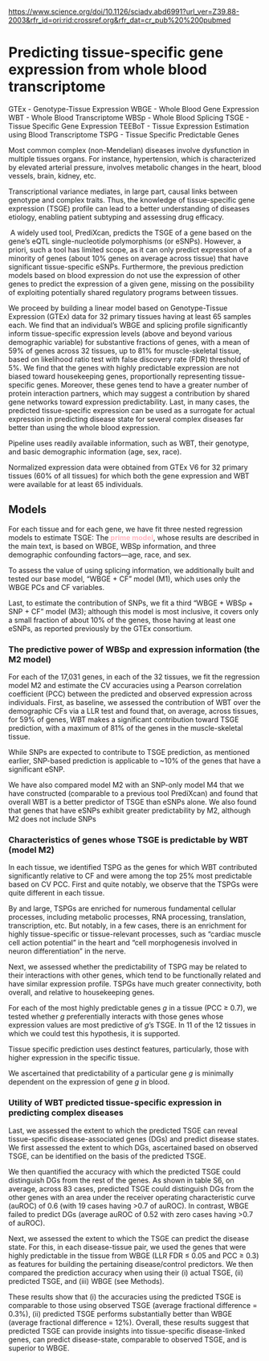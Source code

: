 https://www.science.org/doi/10.1126/sciadv.abd6991?url_ver=Z39.88-2003&rfr_id=ori:rid:crossref.org&rfr_dat=cr_pub%20%200pubmed

# Predicting tissue-specific gene expression from whole blood transcriptome

GTEx - Genotype-Tissue Expression
WBGE - Whole Blood Gene Expression
WBT - Whole Blood Transcriptome
WBSp - Whole Blood Splicing
TSGE - Tissue Specific Gene Expression
TEEBoT - Tissue Expression Estimation using Blood Transcriptome
TSPG - Tissue Specific Predictable Genes

Most common complex (non-Mendelian) diseases involve dysfunction in multiple tissues organs. For instance, hypertension, which is characterized by elevated arterial pressure, involves metabolic changes in the heart, blood vessels, brain, kidney, etc.

Transcriptional variance mediates, in large part, causal links between genotype and complex traits. Thus, the knowledge of tissue-specific gene expression (TSGE) profile can lead to a better understanding of diseases etiology, enabling patient subtyping and assessing drug efficacy.

 A widely used tool, PrediXcan, predicts the TSGE of a gene based on the gene’s eQTL single-nucleotide polymorphisms (or eSNPs). However, a priori, such a tool has limited scope, as it can only predict expression of a minority of genes (about 10% genes on average across tissue) that have significant tissue-specific eSNPs. Furthermore, the previous prediction models based on blood expression do not use the expression of other genes to predict the expression of a given gene, missing on the possibility of exploiting potentially shared regulatory programs between tissues.

We proceed by building a linear model based on Genotype-Tissue Expression (GTEx) data for 32 primary tissues having at least 65 samples each. We find that an individual’s WBGE and splicing profile significantly inform tissue-specific expression levels (above and beyond various demographic variable) for substantive fractions of genes, with a mean of 59% of genes across 32 tissues, up to 81% for muscle-skeletal tissue, based on likelihood ratio test with false discovery rate (FDR) threshold of 5%. We find that the genes with highly predictable expression are not biased toward housekeeping genes, proportionally representing tissue-specific genes. Moreover, these genes tend to have a greater number of protein interaction partners, which may suggest a contribution by shared gene networks toward expression predictability. Last, in many cases, the predicted tissue-specific expression can be used as a surrogate for actual expression in predicting disease state for several complex diseases far better than using the whole blood expression.

Pipeline uses readily available information, such as WBT, their genotype, and basic demographic information (age, sex, race).

Normalized expression data were obtained from GTEx V6 for 32 primary tissues (60% of all tissues) for which both the gene expression and WBT were available for at least 65 individuals.


## Models
For each tissue and for each gene, we have fit three nested regression models to estimate TSGE: The <strong style="color:lightpink">prime model</strong>, whose results are described in the main text, is based on WBGE, WBSp information, and three demographic confounding factors—age, race, and sex.

To assess the value of using splicing information, we additionally built and tested our base model, “WBGE + CF” model (M1), which uses only the WBGE PCs and CF variables.

Last, to estimate the contribution of SNPs, we fit a third “WBGE + WBSp + SNP + CF” model (M3); although this model is most inclusive, it covers only a small fraction of about 10% of the genes, those having at least one eSNPs, as reported previously by the GTEx consortium.

### The predictive power of WBSp and expression information (the M2 model)

For each of the 17,031 genes, in each of the 32 tissues, we fit the regression model M2 and estimate the CV accuracies using a Pearson correlation coefficient (PCC) between the predicted and observed expression across individuals. First, as baseline, we assessed the contribution of WBT over the demographic CFs via a LLR test and found that, on average, across tissues, for 59% of genes, WBT makes a significant contribution toward TSGE prediction, with a maximum of 81% of the genes in the muscle-skeletal tissue.

While SNPs are expected to contribute to TSGE prediction, as mentioned earlier, SNP-based prediction is applicable to ~10% of the genes that have a significant eSNP.

We have also compared model M2 with an SNP-only model M4 that we have constructed (comparable to a previous tool PrediXcan) and found that overall WBT is a better predictor of TSGE than eSNPs alone. We also found that genes that have eSNPs exhibit greater predictability by M2, although M2 does not include SNPs


### Characteristics of genes whose TSGE is predictable by WBT (model M2)

In each tissue, we identified TSPG as the genes for which WBT contributed significantly relative to CF and were among the top 25% most predictable based on CV PCC. First and quite notably, we observe that the TSPGs were quite different in each tissue.

By and large, TSPGs are enriched for numerous fundamental cellular processes, including metabolic processes, RNA processing, translation, transcription, etc. But notably, in a few cases, there is an enrichment for highly tissue-specific or tissue-relevant processes, such as “cardiac muscle cell action potential” in the heart and “cell morphogenesis involved in neuron differentiation” in the nerve.


Next, we assessed whether the predictability of TSPG may be related to their interactions with other genes, which tend to be functionally related and have similar expression profile. TSPGs have much greater connectivity, both overall, and relative to housekeeping genes.

For each of the most highly predictable genes _g_ in a tissue (PCC ≥ 0.7), we tested whether _g_ preferentially interacts with those genes whose expression values are most predictive of _g_’s TSGE. In 11 of the 12 tissues in which we could test this hypothesis, it is supported.

Tissue specific prediction uses destinct features, particularly, those with higher expression in the specific tissue.

We ascertained that predictability of a particular gene _g_ is minimally dependent on the expression of gene _g_ in blood.


### Utility of WBT predicted tissue-specific expression in predicting complex diseases

Last, we assessed the extent to which the predicted TSGE can reveal tissue-specific disease-associated genes (DGs) and predict disease states. We first assessed the extent to which DGs, ascertained based on observed TSGE, can be identified on the basis of the predicted TSGE.

We then quantified the accuracy with which the predicted TSGE could distinguish DGs from the rest of the genes. As shown in table S6, on average, across 83 cases, predicted TSGE could distinguish DGs from the other genes with an area under the receiver operating characteristic curve (auROC) of 0.6 (with 19 cases having >0.7 of auROC). In contrast, WBGE failed to predict DGs (average auROC of 0.52 with zero cases having >0.7 of auROC).



Next, we assessed the extent to which the TSGE can predict the disease state. For this, in each disease-tissue pair, we used the genes that were highly predictable in the tissue from WBGE (LLR FDR ≤ 0.05 and PCC ≥ 0.3) as features for building the pertaining disease/control predictors. We then compared the prediction accuracy when using their (i) actual TSGE, (ii) predicted TSGE, and (iii) WBGE (see Methods).

These results show that (i) the accuracies using the predicted TSGE is comparable to those using observed TSGE (average fractional difference = 0.3%), (ii) predicted TSGE performs substantially better than WBGE (average fractional difference = 12%). Overall, these results suggest that predicted TSGE can provide insights into tissue-specific disease-linked genes, can predict disease-state, comparable to observed TSGE, and is superior to WBGE.